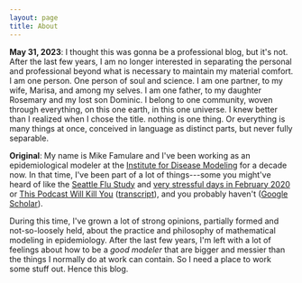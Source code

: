 ```yaml
---
layout: page
title: About
---
```


**May 31, 2023**: I thought this was gonna be a professional blog, but it's not. After the last few years, I am no longer interested in separating the personal and professional beyond what is necessary to maintain my material comfort. I am one person. One person of soul and science. I am one partner, to my wife, Marisa, and among my selves. I am one father, to my daughter Rosemary and my lost son Dominic. I belong to one community, woven through everything, on this one earth, in this one universe. I knew better than I realized when I chose the title. nothing is one thing. Or everything is many things at once, conceived in language as distinct parts, but never fully separable.

**Original**: My name is Mike Famulare and I've been working as an epidemiological modeler at the [Institute for Disease Modeling](www.idmod.org) for a decade now. In that time, I've been part of a lot of things---some you might've heard of like the [Seattle Flu Study](www.seattleflu.org) and [very stressful days in February 2020](https://www.nytimes.com/2020/03/01/health/coronavirus-washington-spread.html) or [This Podcast Will Kill You](https://thispodcastwillkillyou.com/2020/05/04/covid-19-chapter-11-modeling/) ([transcript](http://thispodcastwillkillyou.com/wp-content/uploads/2021/04/TPWKY-COVID-11-Modeling.pdf)), and you probably haven't ([Google Scholar](https://scholar.google.com/citations?hl=en&user=TPWwr18AAAAJ&view_op=list_works&sortby=pubdate)).

During this time, I've grown a lot of strong opinions, partially formed and not-so-loosely held, about the practice and philosophy of mathematical modeling in epidemiology. After the last few years, I'm left with a lot of feelings about how to be a _good modeler_ that are bigger and messier than the things I normally do at work can contain. So I need a place to work some stuff out. Hence this blog.
